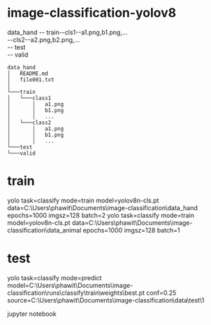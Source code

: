 # image-classification-yolov8  
data_hand -- train--cls1--a1.png,b1.png,...  
                  --cls2--a2.png,b2.png,...  
          -- test  
          -- valid  
```
data_hand
│   README.md
│   file001.txt    
│
└───train
│   └───class1
│       │   a1.png
│       │   b1.png
│       │   ...
│   └───class2
│       │   a1.png
│       │   b1.png
│       │   ...
└───test
└───valid
```
    
# train
yolo task=classify mode=train model=yolov8n-cls.pt data=C:\Users\phawit\Documents\image-classification\data_hand epochs=1000 imgsz=128 batch=2
yolo task=classify mode=train model=yolov8n-cls.pt data=C:\Users\phawit\Documents\image-classification\data_animal epochs=1000 imgsz=128 batch=1

# test
yolo task=classify mode=predict model=C:\Users\phawit\Documents\image-classification\runs\classify\train\weights\best.pt conf=0.25 source=C:\Users\phawit\Documents\image-classification\data\test\1

jupyter notebook
